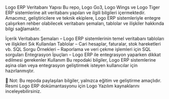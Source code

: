 Logo ERP Veritabanı Yapısı
Bu repo, Logo Go3, Logo Wings ve Logo Tiger ERP sistemlerine ait veritabanı yapıları ve ilgili bilgileri içermektedir. Amacımız, geliştiricilere ve teknik ekiplere, Logo ERP sistemleriyle entegre çalışırken rehber olabilecek veritabanı şemaları, tablolar ve ilişkiler hakkında bilgi sağlamaktır.

İçerik
Veritabanı Şemaları – Logo ERP sistemlerinin temel veritabanı tabloları ve ilişkileri
Sık Kullanılan Tablolar – Cari hesaplar, faturalar, stok hareketleri vb.
SQL Sorgu Örnekleri – Raporlama ve veri çekme işlemleri için SQL sorguları
Entegrasyon İpuçları – Logo ERP ile entegrasyon yaparken dikkat edilmesi gerekenler
Kullanım
Bu repodaki bilgiler, Logo ERP sistemlerine aşina olan veya entegrasyon geliştirmek isteyen kullanıcılar için hazırlanmıştır.

📌 Not: Bu repoda paylaşılan bilgiler, yalnızca eğitim ve geliştirme amaçlıdır. Resmi Logo ERP dokümantasyonu için Logo Yazılım kaynaklarını inceleyebilirsiniz.
